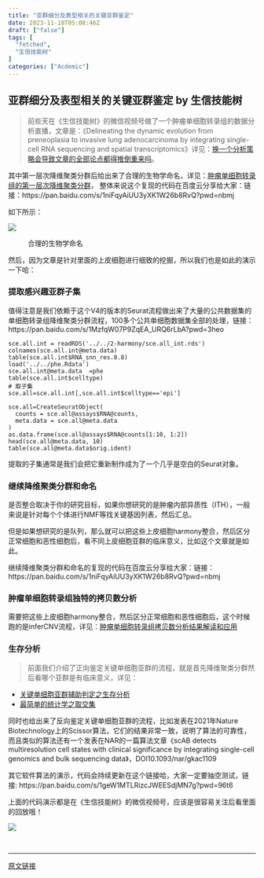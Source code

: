 ```yaml
---
title: "亚群细分及表型相关的关键亚群鉴定"
date: 2023-11-18T05:08:46Z
draft: ["false"]
tags: [
  "fetched",
  "生信技能树"
]
categories: ["Acdemic"]
---
```

亚群细分及表型相关的关键亚群鉴定 by 生信技能树
------
<div><section data-tool="mdnice编辑器" data-website="https://www.mdnice.com"><blockquote data-tool="mdnice编辑器"><p>前些天在《生信技能树》的微信视频号做了一个肿瘤单细胞转录组的数据分析直播，文章是：《Delineating the dynamic evolution from preneoplasia to invasive lung adenocarcinoma by integrating single-cell RNA sequencing and spatial transcriptomics》详见：<a href="https://mp.weixin.qq.com/s?__biz=MzAxMDkxODM1Ng==&amp;mid=2247525924&amp;idx=1&amp;sn=aaa305d856a835adda2f842840b96ec2&amp;scene=21#wechat_redirect" data-linktype="2">换一个分析策略会导致文章的全部论点都得推倒重来吗</a>。</p></blockquote><p data-tool="mdnice编辑器">其中第一层次降维聚类分群后给出来了合理的生物学命名，详见：<a href="https://mp.weixin.qq.com/s?__biz=MzAxMDkxODM1Ng==&amp;mid=2247526450&amp;idx=2&amp;sn=49e9ecc9cf6f4159f8dba3e8e5a7d9c0&amp;scene=21#wechat_redirect" data-linktype="2">肿瘤单细胞转录组的第一层次降维聚类分群</a>， 整体来说这个复现的代码在百度云分享给大家：链接：https://pan.baidu.com/s/1niFqyAiUU3yXK1W26b8RvQ?pwd=nbmj</p><p data-tool="mdnice编辑器">如下所示：</p><p><img data-galleryid="" data-ratio="0.6083333333333333" data-s="300,640" data-src="https://mmbiz.qpic.cn/mmbiz_png/cZNhZQ6j4wyZKL3gyoCJBpZFEZg9wd1Ro3ZWGZjVNllm5vp33FTzyWKhZJuXnUMibnibIyKVHCg0cVs5ZOjC4NrQ/640?wx_fmt=png&amp;from=appmsg" data-type="png" data-w="1080" src="https://mmbiz.qpic.cn/mmbiz_png/cZNhZQ6j4wyZKL3gyoCJBpZFEZg9wd1Ro3ZWGZjVNllm5vp33FTzyWKhZJuXnUMibnibIyKVHCg0cVs5ZOjC4NrQ/640?wx_fmt=png&amp;from=appmsg"></p><figure data-tool="mdnice编辑器"><figcaption>合理的生物学命名</figcaption></figure><p data-tool="mdnice编辑器">然后，因为文章是针对里面的上皮细胞进行细致的挖掘，所以我们也是如此的演示一下哈：</p><h3 data-tool="mdnice编辑器"><span></span>提取感兴趣亚群子集<span></span></h3><p data-tool="mdnice编辑器">值得注意是我们依赖于这个V4的版本的Seurat流程做出来了大量的公共数据集的单细胞转录组降维聚类分群流程，100多个公共单细胞数据集全部的处理，链接：https://pan.baidu.com/s/1MzfqW07P9ZqEA_URQ6rLbA?pwd=3heo</p><pre data-tool="mdnice编辑器"><span></span><code>sce.all.int = readRDS(<span>'../../2-harmony/sce.all_int.rds'</span>)<br>colnames(sce.all.int@meta.data) <br>table(sce.all.int$RNA_snn_res.0.8)<br>load(<span>'../../phe.Rdata'</span>)<br>sce.all.int@meta.data  =phe <br>table(sce.all.int$celltype)<br><span># 取子集  </span><br>sce.all=sce.all.int[,sce.all.int$celltype==<span>'epi'</span>]<br><br>sce.all=CreateSeuratObject(<br>  counts = sce.all@assays$RNA@counts,<br>  meta.data = sce.all@meta.data<br>)<br>as.data.frame(sce.all@assays$RNA@counts[<span>1</span>:<span>10</span>, <span>1</span>:<span>2</span>])<br>head(sce.all@meta.data, <span>10</span>)<br>table(sce.all@meta.data$orig.ident) <br></code></pre><p data-tool="mdnice编辑器">提取的子集通常是我们会把它重新制作成为了一个几乎是空白的Seurat对象。</p><h3 data-tool="mdnice编辑器"><span></span>继续降维聚类分群和命名<span></span></h3><p data-tool="mdnice编辑器">是否整合取决于你的研究目标，如果你想研究的是肿瘤内部异质性（ITH），一般来说是针对每个个体进行NMF等找关键基因列表，然后汇总。</p><p data-tool="mdnice编辑器">但是如果想研究的是队列，那么就可以把这些上皮细胞harmony整合，然后区分正常细胞和恶性细胞后，看不同上皮细胞亚群的临床意义，比如这个文章就是如此。</p><p data-tool="mdnice编辑器">继续降维聚类分群和命名的复现的代码在百度云分享给大家：链接：https://pan.baidu.com/s/1niFqyAiUU3yXK1W26b8RvQ?pwd=nbmj</p><h3 data-tool="mdnice编辑器"><span></span>肿瘤单细胞转录组独特的拷贝数分析<span></span></h3><p data-tool="mdnice编辑器">需要把这些上皮细胞harmony整合，然后区分正常细胞和恶性细胞后，这个时候跑的是inferCNV流程，详见：<a href="https://mp.weixin.qq.com/s?__biz=MzAxMDkxODM1Ng==&amp;mid=2247525967&amp;idx=1&amp;sn=c0b059b4aec399bf76380b9ae9b1d4ac&amp;scene=21#wechat_redirect" data-linktype="2">肿瘤单细胞转录组拷贝数分析结果解读和应用</a></p><h3 data-tool="mdnice编辑器"><span></span>生存分析<span></span></h3><blockquote data-tool="mdnice编辑器"><p>前面我们介绍了正向鉴定关键单细胞亚群的流程，就是首先降维聚类分群然后看哪个亚群是有临床意义，详见：</p></blockquote><ul data-tool="mdnice编辑器"><li><section><a href="https://mp.weixin.qq.com/s?__biz=MzAxMDkxODM1Ng==&amp;mid=2247526007&amp;idx=1&amp;sn=cf7e7a308ea1b968a36f7921d8aa6462&amp;scene=21#wechat_redirect" data-linktype="2">关键单细胞亚群辅助判定之生存分析</a></section></li><li><section><a href="https://mp.weixin.qq.com/s?__biz=MzAxMDkxODM1Ng==&amp;mid=2247526014&amp;idx=2&amp;sn=56f7e054b33d14e344454fd991459270&amp;scene=21#wechat_redirect" data-linktype="2">最简单的统计学之取交集</a></section></li></ul><p data-tool="mdnice编辑器">同时也给出来了反向鉴定关键单细胞亚群的流程，比如发表在2021年Nature Biotechnology上的Scissor算法，它们的结果非常一致，说明了算法的可靠性，而且类似的算法还有一个发表在NAR的一篇算法文章《scAB detects multiresolution cell states with clinical significance by integrating single-cell genomics and bulk sequencing data》，DOI10.1093/nar/gkac1109</p><p data-tool="mdnice编辑器">其它软件算法的演示，代码会持续更新在这个链接哈，大家一定要抽空测试，链接: https://pan.baidu.com/s/1geW1MTLRizcJWEESdjMN7g?pwd=96t6</p></section><p data-tool="mdnice编辑器">上面的代码演示都是在《生信技能树》的微信视频号，应该是很容易关注后看里面的回放哦！</p><p><img data-galleryid="" data-ratio="1.3296398891966759" data-s="300,640" data-src="https://mmbiz.qpic.cn/mmbiz_jpg/cZNhZQ6j4wyZKL3gyoCJBpZFEZg9wd1R1MO93icwsbpETgvcM2CoAQKFF11Jn7auIziab7NicbWmShG4zq5tMJz9Q/640?wx_fmt=jpeg&amp;from=appmsg&amp;wxfrom=13&amp;tp=wxpic" data-type="png" data-w="722" src="https://mmbiz.qpic.cn/mmbiz_jpg/cZNhZQ6j4wyZKL3gyoCJBpZFEZg9wd1R1MO93icwsbpETgvcM2CoAQKFF11Jn7auIziab7NicbWmShG4zq5tMJz9Q/640?wx_fmt=jpeg&amp;from=appmsg&amp;wxfrom=13&amp;tp=wxpic"></p><p><br></p><p><mp-style-type data-value="3"></mp-style-type></p></div>  
<hr>
<a href="https://mp.weixin.qq.com/s/HVKS68A-K0cG5ebIQKdF7w",target="_blank" rel="noopener noreferrer">原文链接</a>

